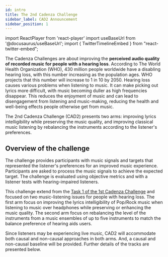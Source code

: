 ```yaml
---
id: intro
title: The 2nd Cadenza Challenge
sidebar_label: CAD2 Announcement
sidebar_position: 1
---
```

import ReactPlayer from 'react-player'
import useBaseUrl from '@docusaurus/useBaseUrl';
import { TwitterTimelineEmbed } from "react-twitter-embed";

The Cadenza Challenges are about improving the **perceived audio quality of recorded music for people with a hearing loss**.
According to The World Health Organization (WHO), 430 million people worldwide have a disabling hearing loss, 
with this number increasing as the population ages. WHO projects that this number will increase to 1 in 10 by 2050. 
Hearing loss causes various problems when listening to music. 
It can make picking out lyrics more difficult, with music becoming duller as high frequencies disappear. 
This reduces the enjoyment of music and can lead to disengagement from listening and music-making, 
reducing the health and well-being effects people otherwise get from music. 

The 2nd Cadenza Challenge (CAD2) presents two arms: improving lyrics intelligibility while preserving the music quality, and
improving classical music listening by rebalancing the instruments according to the listener's preferences.  

## Overview of the challenge

The challenge provides participants with music signals and targets that represented the listener's preferences for an improved music experience. 
Participants are asked to process the music signals to achieve the expected target.
The challenge is evaluated using objective metrics and with a listener tests with hearing-impaired listeners.

This challenge extend from the [Task 1 of the 1st Cadenza Challenge](../cadenza1/cc1_intro) and focused on two 
music-listening issues for people with hearing loss. The first arm focus on improving the lyrics intelligibility of Pop/Rock music
when listening to music over headphones while preserving or enhancing the music quality. 
The second arm focus on rebalancing the level of the instruments from a music ensembles of up to five instruments to 
match the balance preference of hearing aids users. 

Since listeners may be experiencing live music, CAD2 will accommodate both causal and non-causal approaches in both arms. 
And, a causal and non-causal baseline will be provided. Further details of the tracks are presented below.







